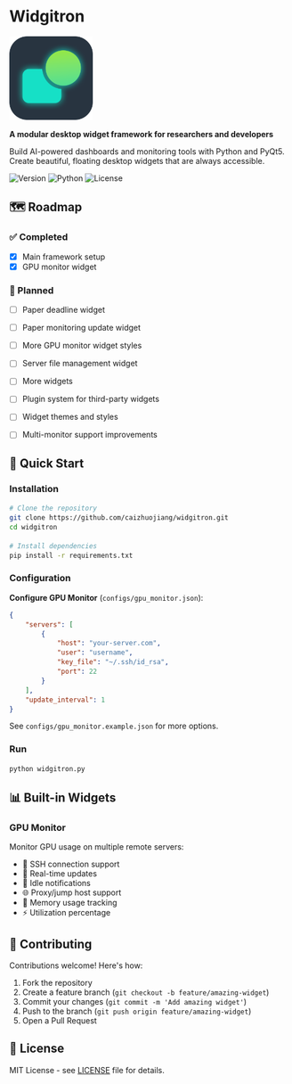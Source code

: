 # Widgitron

<img src="icons/widgitron.png" alt="Widgitron Logo" width="150">

**A modular desktop widget framework for researchers and developers**

Build AI-powered dashboards and monitoring tools with Python and PyQt5. Create beautiful, floating desktop widgets that are always accessible.

![Version](https://img.shields.io/badge/version-0.1.0-blue)
![Python](https://img.shields.io/badge/python-3.7+-green)
![License](https://img.shields.io/badge/license-MIT-orange)


## 🗺️ Roadmap

### ✅ Completed
- [x] Main framework setup
- [x] GPU monitor widget

### 🚧 Planned
- [ ] Paper deadline widget
- [ ] Paper monitoring update widget
- [ ] More GPU monitor widget styles
- [ ] Server file management widget
- [ ] More widgets
- [ ] Plugin system for third-party widgets
- [ ] Widget themes and styles
- [ ] Multi-monitor support improvements


## 🚀 Quick Start

### Installation

```bash
# Clone the repository
git clone https://github.com/caizhuojiang/widgitron.git
cd widgitron

# Install dependencies
pip install -r requirements.txt
```

### Configuration

**Configure GPU Monitor** (`configs/gpu_monitor.json`):
```json
{
    "servers": [
        {
            "host": "your-server.com",
            "user": "username",
            "key_file": "~/.ssh/id_rsa",
            "port": 22
        }
    ],
    "update_interval": 1
}
```

See `configs/gpu_monitor.example.json` for more options.

### Run

```bash
python widgitron.py
```

## 📊 Built-in Widgets

### GPU Monitor

Monitor GPU usage on multiple remote servers:
- 📡 SSH connection support
- 🔄 Real-time updates
- 🔔 Idle notifications
- 🌐 Proxy/jump host support
- 💾 Memory usage tracking
- ⚡ Utilization percentage

## 🤝 Contributing

Contributions welcome! Here's how:

1. Fork the repository
2. Create a feature branch (`git checkout -b feature/amazing-widget`)
3. Commit your changes (`git commit -m 'Add amazing widget'`)
4. Push to the branch (`git push origin feature/amazing-widget`)
5. Open a Pull Request

## 📄 License

MIT License - see [LICENSE](LICENSE) file for details.
